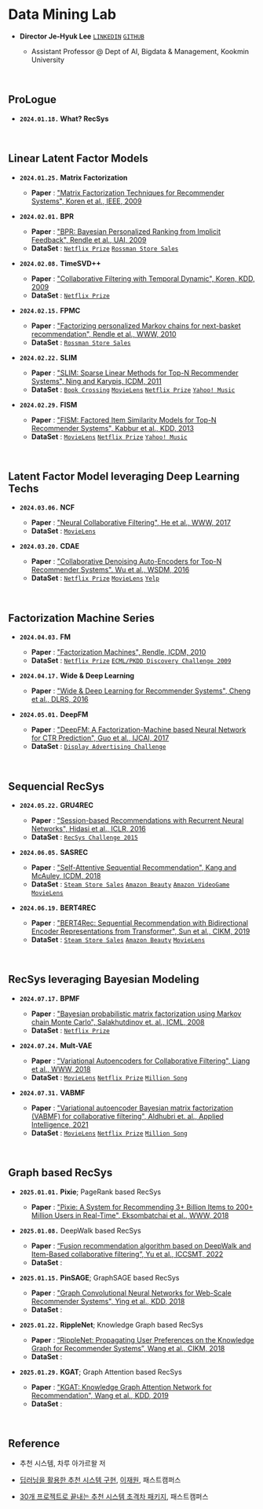 # Data Mining Lab

- **Director Je-Hyuk Lee** [`LINKEDIN`](https://linkedin.com/in/jehyuk-lee-528354112) [`GITHUB`](https://github.com/jaylee07)

  - Assistant Professor @ Dept of AI, Bigdata & Management, Kookmin University

</br>

## ProLogue

- **`2024.01.18.` What? RecSys**

</br>

## Linear Latent Factor Models

- **`2024.01.25.` Matrix Factorization**
  - **Paper** : ["Matrix Factorization Techniques for Recommender Systems", Koren et al., IEEE, 2009](https://ieeexplore.ieee.org/abstract/document/5197422?casa_token=MegLN5OlT4oAAAAA:gNQRE3BKlHAKav64qSELmwXR6WizC4ksr3XvAV1DmiLN2AFgy-PdZ9PB8gCIsgS2e1ISZNI2Oibs)

- **`2024.02.01.` BPR**
  - **Paper** : ["BPR: Bayesian Personalized Ranking from Implicit Feedback", Rendle et al., UAI, 2009](https://arxiv.org/abs/1205.2618)
  - **DataSet** : [`Netflix Prize`](https://www.kaggle.com/datasets/netflix-inc/netflix-prize-data) [`Rossman Store Sales`](https://www.kaggle.com/datasets/pratyushakar/rossmann-store-sales)

- **`2024.02.08.` TimeSVD++**
  - **Paper** : ["Collaborative Filtering with Temporal Dynamic", Koren, KDD, 2009](https://dl.acm.org/doi/abs/10.1145/1557019.1557072?casa_token=rimTEX65IIsAAAAA:jfa7Vyrl6bt4D3OsxxBP2ja1FfR6DbK7EjnoTTgxbddG16QaJzh0QTSTppGwWkaJVG0nvRMba_jmB3w)
  - **DataSet** : [`Netflix Prize`](https://www.kaggle.com/datasets/netflix-inc/netflix-prize-data)

- **`2024.02.15.` FPMC**
  - **Paper** : ["Factorizing personalized Markov chains for next-basket recommendation", Rendle et al., WWW, 2010](https://dl.acm.org/doi/abs/10.1145/1772690.1772773?casa_token=Q3sHZL_spjgAAAAA:2Xm7ovGfhXZSkNb2ulgWO27DY0vMDKkoVrQS23pMKqouoJS1y_AKVeQlCMI_tCsuyggAGMY-IgYrXeU)
  - **DataSet** : [`Rossman Store Sales`](https://www.kaggle.com/datasets/pratyushakar/rossmann-store-sales)

- **`2024.02.22.` SLIM**
  - **Paper** : ["SLIM: Sparse Linear Methods for Top-N Recommender Systems", Ning and Karypis, ICDM, 2011](https://ieeexplore.ieee.org/abstract/document/6137254?casa_token=hasquFQkcNQAAAAA:ahz0llpC6_q77EiwLrjlyofGfms6lQOCmuBRrnGl8MOjkbLsWNWRHYJJN9yYBdXkaLKKTvNpjLiC)
  - **DataSet** : [`Book Crossing`](https://www.kaggle.com/datasets/syedjaferk/book-crossing-dataset) [`MovieLens`](https://grouplens.org/datasets/movielens/) [`Netflix Prize`](https://www.kaggle.com/datasets/netflix-inc/netflix-prize-data) [`Yahoo! Music`](https://webscope.sandbox.yahoo.com/catalog.php?datatype=r)

- **`2024.02.29.` FISM**
  - **Paper** : ["FISM: Factored Item Similarity Models for Top-N Recommender Systems", Kabbur et al., KDD, 2013](https://dl.acm.org/doi/abs/10.1145/2487575.2487589?casa_token=zDZvzz_byroAAAAA:1Dr1GXJ7yst1AM9GKAlEyDRP6_hzDEQQr5ML9cjR7u6bJOr4dOp4gA3RyLyI-tVdsewY6FL7Sixq4Vs)
  - **DataSet** : [`MovieLens`](https://grouplens.org/datasets/movielens/) [`Netflix Prize`](https://www.kaggle.com/datasets/netflix-inc/netflix-prize-data) [`Yahoo! Music`](https://webscope.sandbox.yahoo.com/catalog.php?datatype=r)

</br>

## Latent Factor Model leveraging Deep Learning Techs

- **`2024.03.06.` NCF**
  - **Paper** : ["Neural Collaborative Filtering", He et al., WWW, 2017](https://dl.acm.org/doi/abs/10.1145/3038912.3052569?casa_token=xJcQ62dMU8kAAAAA:erA0iE1l2Pxdx8qpbMFCh7Z6-qc02h-yCXcoaWJN5E4pJwMwu6RVRoMrBdUSFJ_yrHGdTfVtJR67EPw)
  - **DataSet** : [`MovieLens`](https://grouplens.org/datasets/movielens/)

- **`2024.03.20.` CDAE**
  - **Paper** : ["Collaborative Denoising Auto-Encoders for Top-N Recommender Systems". Wu et al., WSDM, 2016](https://dl.acm.org/doi/10.1145/2835776.2835837)
  - **DataSet** : [`Netflix Prize`](https://www.kaggle.com/datasets/netflix-inc/netflix-prize-data) [`MovieLens`](https://grouplens.org/datasets/movielens/) [`Yelp`](https://www.kaggle.com/datasets/yelp-dataset/yelp-dataset/data?select=yelp_academic_dataset_business.json)

</br>

## Factorization Machine Series

- **`2024.04.03.` FM**
  - **Paper** : ["Factorization Machines", Rendle, ICDM, 2010](https://ieeexplore.ieee.org/abstract/document/5694074?casa_token=PxTxcXYbSBEAAAAA:94LVL0iDWaWBXagioWFO-JagI4rp2mGkpcl-agJtPsKwhs7WhMS-f5mitp-OrI5z8M2bcAUrzLBR)
  - **DataSet** : [`Netflix Prize`](https://www.kaggle.com/datasets/netflix-inc/netflix-prize-data) [`ECML/PKDD Discovery Challenge 2009`](https://www.kde.cs.uni-kassel.de/wp-content/uploads/ws/dc09/dataset.html)

- **`2024.04.17.` Wide & Deep Learning**
  - **Paper** : ["Wide & Deep Learning for Recommender Systems", Cheng et al., DLRS, 2016](https://dl.acm.org/doi/abs/10.1145/2988450.2988454)

- **`2024.05.01.` DeepFM**
  - **Paper** : ["DeepFM: A Factorization-Machine based Neural Network for CTR Prediction", Guo et al., IJCAI, 2017](https://arxiv.org/abs/1703.04247)
  - **DataSet** : [`Display Advertising Challenge`](https://www.kaggle.com/c/criteo-display-ad-challenge/data)

</br>

## Sequencial RecSys

- **`2024.05.22.` GRU4REC**
  - **Paper** : ["Session-based Recommendations with Recurrent Neural Networks", Hidasi et al., ICLR, 2016](https://arxiv.org/abs/1511.06939)
  - **DataSet** : [`RecSys Challenge 2015`](https://www.kaggle.com/code/danofer/2015-recsys-challenge-starter)

- **`2024.06.05.` SASREC**
  - **Paper** : ["Self-Attentive Sequential Recommendation", Kang and McAuley, ICDM, 2018](https://ieeexplore.ieee.org/abstract/document/8594844?casa_token=JT5smtt5Z5sAAAAA:lFfXP_q_01zzLRSEc7p1zEyR_jZ7l1VjeTTCOUO6QMkDmw6HUM0BDtBSnPGpvH6XZmxvQwnGi-r7)
  - **DataSet** : [`Steam Store Sales`](https://www.kaggle.com/datasets/luthfim/steam-reviews-dataset) [`Amazon Beauty`](https://cseweb.ucsd.edu/~jmcauley/datasets.html#amazon_reviews) [`Amazon VideoGame`](https://cseweb.ucsd.edu/~jmcauley/datasets.html#amazon_reviews) [`MovieLens`](https://grouplens.org/datasets/movielens/)

- **`2024.06.19.` BERT4REC**
  - **Paper** : ["BERT4Rec: Sequential Recommendation with Bidirectional Encoder Representations from Transformer", Sun et al., CIKM, 2019](https://dl.acm.org/doi/abs/10.1145/3357384.3357895?casa_token=FdOnUIipxhwAAAAA:jXWonRcvhqi5WJFCb_hKPdJMAWgvZI9YJzI4qn20pSMM7N6FrxdvcL9g9h1pAibEFy5eiD_z4N9XmbE)
  - **DataSet** : [`Steam Store Sales`](https://www.kaggle.com/datasets/luthfim/steam-reviews-dataset) [`Amazon Beauty`](https://cseweb.ucsd.edu/~jmcauley/datasets.html#amazon_reviews) [`MovieLens`](https://grouplens.org/datasets/movielens/)

</br>

## RecSys leveraging Bayesian Modeling

- **`2024.07.17.` BPMF**
  - **Paper** : ["Bayesian probabilistic matrix factorization using Markov chain Monte Carlo", Salakhutdinov et. al., ICML, 2008](https://dl.acm.org/doi/abs/10.1145/1390156.1390267?casa_token=qcXfuanisHUAAAAA:1kvcFcEIDLbBTKptsE1CPjTQToi0mpGtJpYS7hHSTW2yKdoT2pUpNdfY7TARrnNdKC2FaIqIaULwOow)
  - **DataSet** : [`Netflix Prize`](https://www.kaggle.com/datasets/netflix-inc/netflix-prize-data)

- **`2024.07.24.` Mult-VAE**
  - **Paper** : ["Variational Autoencoders for Collaborative Filtering", Liang et al., WWW, 2018](https://dl.acm.org/doi/abs/10.1145/3178876.3186150)
  - **DataSet** : [`MovieLens`](https://grouplens.org/datasets/movielens/) [`Netflix Prize`](https://www.kaggle.com/datasets/netflix-inc/netflix-prize-data) [`Million Song`](https://www.kaggle.com/datasets/ryanholbrook/the-million-songs-dataset)

- **`2024.07.31.` VABMF**
  - **Paper** : ["Variational autoencoder Bayesian matrix factorization (VABMF) for collaborative filtering", Aldhubri et. al., Applied Intelligence, 2021](https://link.springer.com/article/10.1007/s10489-020-02049-9)
  - **DataSet** : [`MovieLens`](https://grouplens.org/datasets/movielens/) [`Netflix Prize`](https://www.kaggle.com/datasets/netflix-inc/netflix-prize-data) [`Million Song`](https://www.kaggle.com/datasets/ryanholbrook/the-million-songs-dataset)

</br>

## Graph based RecSys

- **`2025.01.01.` Pixie**; PageRank based RecSys
  - **Paper** : ["Pixie: A System for Recommending 3+ Billion Items to 200+ Million Users in Real-Time", Eksombatchai et al., WWW, 2018](https://dl.acm.org/doi/abs/10.1145/3178876.3186183)

- **`2025.01.08.`** DeepWalk based RecSys
  - **Paper** : [“Fusion recommendation algorithm based on DeepWalk and Item-Based collaborative filtering”, Yu et al., ICCSMT, 2022](https://ieeexplore.ieee.org/document/10143818)
  - **DataSet** :

- **`2025.01.15.` PinSAGE**; GraphSAGE based RecSys
    - **Paper** : ["Graph Convolutional Neural Networks for Web-Scale Recommender Systems", Ying et al., KDD, 2018](https://dl.acm.org/doi/abs/10.1145/3219819.3219890?casa_token=Au-umXQUZ1kAAAAA:lJzYsga18v6bN9pxyApAxnegROTbuvoCB8ukqZ3A8NiPKxY7sfXdSHsvu4eCIWgtQFoS0AaZFSzjHHY)
    - **DataSet** : 

- **`2025.01.22.` RippleNet**; Knowledge Graph based RecSys
    - **Paper** : [“RippleNet: Propagating User Preferences on the Knowledge Graph for Recommender Systems”, Wang et al., CIKM, 2018](https://dl.acm.org/doi/abs/10.1145/3269206.3271739?casa_token=R1-vKJgCzrsAAAAA:x-U83HRTCb83izvU4lkdL29VKSeUgBBgFOpgWmjwpsa6PGdjVig-jaoUI6YdzKY6LihmfGshjhcp2Ks)
    - **DataSet** : 

- **`2025.01.29.` KGAT**; Graph Attention based RecSys
    - **Paper** : ["KGAT: Knowledge Graph Attention Network for Recommendation", Wang et al., KDD, 2019](https://dl.acm.org/doi/abs/10.1145/3292500.3330989?casa_token=H-IaOAQVwHwAAAAA:2299fELWgPC7Y7f14vmWKDt0ZhrWV3I01NYuM6s1CoOyEwrltgYDzs1jP6GK_zU6v5qiwXHByDAqmIQ)
    - **DataSet** : 

</br>

## Reference

- 추천 시스템, 차루 아가르왈 저

- [딥러닝을 활용한 추천 시스템 구현](https://fastcampus.co.kr/data_online_rs), [이재원](https://github.com/jaewonlee-728), 패스트캠퍼스

- [30개 프로젝트로 끝내는 추천 시스템 초격차 패키지](https://fastcampus.co.kr/data_online_rsystem), 패스트캠퍼스
